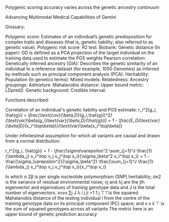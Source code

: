Polygenic scoring accuracy varies across the genetic ancestry continuum

Advancing Multimodal Medical Capabilities of Gemini





Glossary:

Polygenic score: Estimates of an individual’s genetic predisposition for complex traits and diseases (that is, genetic liability; also referred to as genetic value).
Polygenic risk score:
R2 test:
Biobank:
Genetic distance (In paper): GD is defined as a PCA projection of the target individual on the training data used to estimate the PGS weights
Pearson correlation:
Genetically inferred ancestry (GIA): Describes the genetic similarity of an individual to a reference dataset (for example, 1000 Genomes) as inferred by methods such as principal component analysis (PCA).
Heritability:
Population (In genetics terms):
Mixed models: 
Relatedness:
Ancestry groupings: 
Admixture: 
Mahalanobis distance: 
Upper bound metric: 
LDpred2: 
Genetic background:
Credible interval:

Functions described: 

Correlation of an individual's genetic liability and PGS estimate:
r_i^2(g_i, \hat{g}_i) = \frac{\text{cov}_{\beta,D}(g_i,\hat{g}_i)^2}{\text{var}_\beta(g_i)\text{var}_{\beta,D}(\hat{g}_i)} = 1 - \frac{E_D(\text{var}_{\beta|D}(x_i^\top\beta))}{\text{var}_\beta(x_i^\top\beta)}

Under infinitesimal assumption for which all variants are causal and drawn from a normal distribution:

r_i^2(g_i, \hat{g}_i) = 1 - \frac{\sigma_\varepsilon^2 \sum_{j=1}^J \frac{1}{\lambda_j} x_i^\top v_j v_j^\top x_i}{\sigma_\beta^2 x_i^\top x_i} = 1 - \frac{\sigma_\varepsilon^2}{\sigma_\beta^2} \frac{\sum_{j=1}^J \frac{1}{\lambda_j} x_i^\top v_j v_j^\top x_i}{x_i^\top x_i}

In which σ 2β is per single nucleotide polymorphism (SNP) heritability; σe2 is the variance of residual environmental noise; vj and λj are the jth eigenvector and eigenvalues of training genotype data and J is the total number of eigenvectors. xvvx ∑j J λ i j ji =1 1 j ⊤⊤is the squared Mahalanobis distance of the testing individual i from the centre of the training genotype data on its principal component (PC) space; and x x ii ⊤ is the sum of squared genotypes across all variants
The metric here is an upper bound of genetic prediction accuracy
